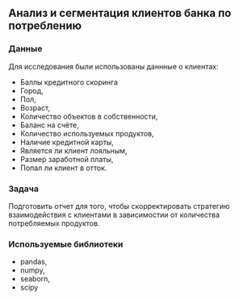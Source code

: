 ## Анализ и сегментация клиентов банка по потреблению

### Данные
Для исследования были использованы даннные о клиентах:
* Баллы кредитного скоринга
* Город,
* Пол,
* Возраст,
* Количество объектов в собственности,
* Баланс на счёте,
* Количество используемых продуктов,
* Наличие кредитной карты, 
* Является ли клиент лояльным,
* Размер заработной платы,
* Попал ли клиент в отток.

### Задача
Подготовить отчет для того, чтобы скорректировать стратегию взаимодействия с клиентами в зависимостии от количества потребляемых продуктов. 

### Используемые библиотеки
* pandas, 
* numpy, 
* seaborn, 
* scipy
